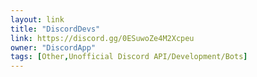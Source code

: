 ```yaml
---
layout: link
title: "DiscordDevs"
link: https://discord.gg/0ESuwoZe4M2Xcpeu
owner: "DiscordApp"
tags: [Other,Unofficial Discord API/Development/Bots]
---
```

